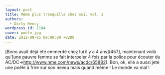 ```yaml
---
layout: post
title: Même plus tranquille chez soi, vol. 2
authors:
  - Dirty Henry
wordpress_id: 1104
cover: poele.jpg
date: 2012-09-05 08:00:00 +0200
---
```


[Bono avait déjà été emmerdé chez lui il y a 4 ans](457], maintenant voilà
qu'[une pauvre femme se fait interpeler 4 fois par la police pour écouter du
AC/DC->http://www.nme.com/news/acdc/65882). Bon, ok, elle a aussi jeté une poêle
à frire sur son neveu mais quand même ! Le monde va mal !
